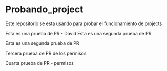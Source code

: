 # Probando_project
Este repositorio se esta usando para probar el funcionamiento de projects

Esta es una prueba de PR - David
Esta es una segunda prueba de PR

Esta es una segunda prueba de PR

Tercera prueba de PR de los permisos

Cuarta prueba de PR - permisos